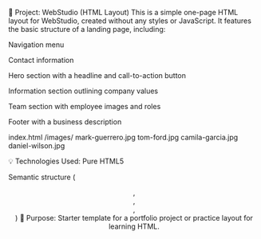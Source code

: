 📄 Project: WebStudio (HTML Layout)
This is a simple one-page HTML layout for WebStudio, created without any styles or JavaScript. It features the basic structure of a landing page, including:

Navigation menu

Contact information

Hero section with a headline and call-to-action button

Information section outlining company values

Team section with employee images and roles

Footer with a business description

index.html
/images/
  mark-guerrero.jpg
  tom-ford.jpg
  camila-garcia.jpg
  daniel-wilson.jpg


💡 Technologies Used:
Pure HTML5

Semantic structure (<header>, <main>, <section>, <footer>)
📌 Purpose:
Starter template for a portfolio project or practice layout for learning HTML.
